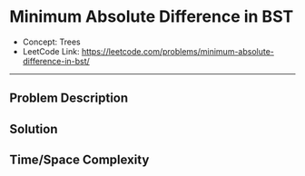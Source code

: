 # Minimum Absolute Difference in BST

- Concept: Trees
- LeetCode Link: https://leetcode.com/problems/minimum-absolute-difference-in-bst/

---

## Problem Description

## Solution

## Time/Space Complexity


